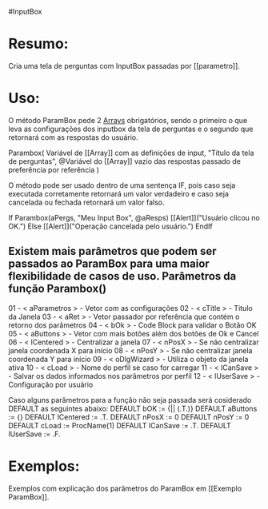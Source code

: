 #InputBox


# Resumo:
Cria uma tela de perguntas com InputBox passadas por [[parametro]].


# Uso:
O método ParamBox pede 2 [Arrays](Array) obrigatórios, sendo o primeiro o que leva as configurações dos inputbox da tela de perguntas e o segundo que retornará com as respostas do usuário.

Parambox(
		Variável de [[Array]] com as definições de input,
		"Título da tela de perguntas",
		 @Variável do [[Array]] vazio das respostas passado de preferência por referência
		 )


O método pode ser usado dentro de uma sentença IF, pois caso seja executada corretamente retornará um valor verdadeiro e caso seja cancelada ou fechada retornará um valor falso.

  If Parambox(aPergs, "Meu Input Box", @aResps)
    [[Alert]]("Usuário clicou no OK.")
  Else
    [[Alert]]("Operação cancelada pelo usuário.")
  EndIf

Existem mais parâmetros que podem ser passados ao ParamBox para uma maior flexibilidade de casos de uso.
Parâmetros da função Parambox()
-------------------------------
01 - < aParametros > - Vetor com as configurações 
02 - < cTitle >      - Titulo da Janela
03 - < aRet >        - Vetor passador por referência que contém o retorno dos parâmetros
04 - < bOk >         - Code Block para validar o Botão OK
05 - < aButtons >    - Vetor com mais botões além dos botões de Ok e Cancel
06 - < lCentered >   - Centralizar a janela
07 - < nPosX >       - Se não centralizar janela coordenada X para início
08 - < nPosY >       - Se não centralizar janela coordenada Y para início
09 - < oDlgWizard >  - Utiliza o objeto da janela ativa
10 - < cLoad >       - Nome do perfil se caso for carregar
11 - < lCanSave >    - Salvar os dados informados nos parâmetros por perfil
12 - < lUserSave >   - Configuração por usuário

Caso alguns parâmetros para a função não seja passada será cosiderado DEFAULT as seguintes abaixo:
DEFAULT bOK          := {|| (.T.)}
DEFAULT aButtons     := {}
DEFAULT lCentered    := .T.
DEFAULT nPosX        := 0
DEFAULT nPosY        := 0
DEFAULT cLoad        := ProcName(1)
DEFAULT lCanSave     := .T.
DEFAULT lUserSave    := .F.



# Exemplos:
Exemplos com explicação dos parâmetros do ParamBox em [[Exemplo ParamBox]].